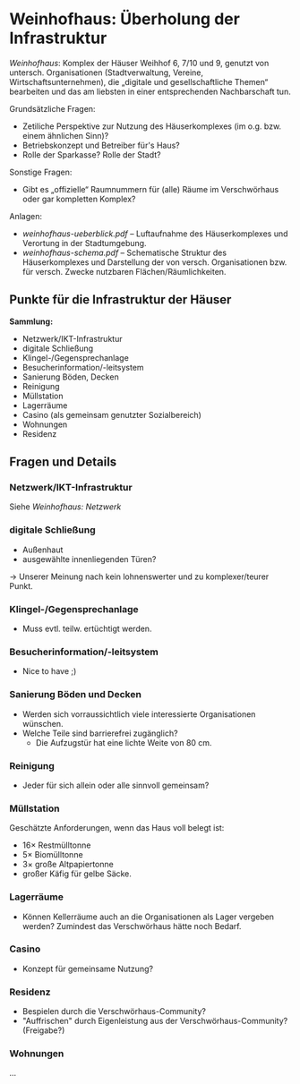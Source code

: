 # Weinhofhaus: Überholung der Infrastruktur

*Weinhofhaus*: Komplex der Häuser Weihhof 6, 7/10 und 9, genutzt von untersch. Organisationen (Stadtverwaltung, Vereine, Wirtschaftsunternehmen), die „digitale und gesellschaftliche Themen“ bearbeiten und das am liebsten in einer entsprechenden Nachbarschaft tun.

Grundsätzliche Fragen:
* Zetiliche Perspektive zur Nutzung des Häuserkomplexes (im o.g. bzw. einem ähnlichen Sinn)?
* Betriebskonzept und Betreiber für's Haus?
* Rolle der Sparkasse? Rolle der Stadt?

Sonstige Fragen:
* Gibt es „offizielle“ Raumnummern für (alle) Räume im Verschwörhaus oder gar kompletten Komplex?

Anlagen:
* *weinhofhaus-ueberblick.pdf* – Luftaufnahme des Häuserkomplexes und Verortung in der Stadtumgebung.
* *weinhofhaus-schema.pdf* – Schematische Struktur des Häuserkomplexes und Darstellung der von versch. Organisationen bzw. für versch. Zwecke nutzbaren Flächen/Räumlichkeiten.



## Punkte für die Infrastruktur der Häuser

**Sammlung:**

* Netzwerk/IKT-Infrastruktur
* digitale Schließung
* Klingel-/Gegensprechanlage
* Besucherinformation/-leitsystem
* Sanierung Böden, Decken
* Reinigung
* Müllstation
* Lagerräume
* Casino (als gemeinsam genutzter Sozialbereich)
* Wohnungen
* Residenz



## Fragen und Details



### Netzwerk/IKT-Infrastruktur

Siehe *Weinhofhaus: Netzwerk*



### digitale Schließung

* Außenhaut
* ausgewählte innenliegenden Türen?

→ Unserer Meinung nach kein lohnenswerter und zu komplexer/teurer Punkt.


### Klingel-/Gegensprechanlage

* Muss evtl. teilw. ertüchtigt werden.



### Besucherinformation/-leitsystem

* Nice to have ;)



### Sanierung Böden und Decken

* Werden sich vorraussichtlich viele interessierte Organisationen wünschen.
* Welche Teile sind barrierefrei zugänglich?
  * Die Aufzugstür hat eine lichte Weite von 80 cm.



### Reinigung

* Jeder für sich allein oder alle sinnvoll gemeinsam?



### Müllstation

Geschätzte Anforderungen, wenn das Haus voll belegt ist:
* 16× Restmülltonne
* 5× Biomülltonne
* 3× große Altpapiertonne
* großer Käfig für gelbe Säcke.



### Lagerräume

* Können Kellerräume auch an die Organisationen als Lager vergeben werden? Zumindest das Verschwörhaus hätte noch Bedarf.



### Casino

* Konzept für gemeinsame Nutzung?



### Residenz

* Bespielen durch die Verschwörhaus-Community?
* "Auffrischen" durch Eigenleistung aus der Verschwörhaus-Community? (Freigabe?)



### Wohnungen

...
